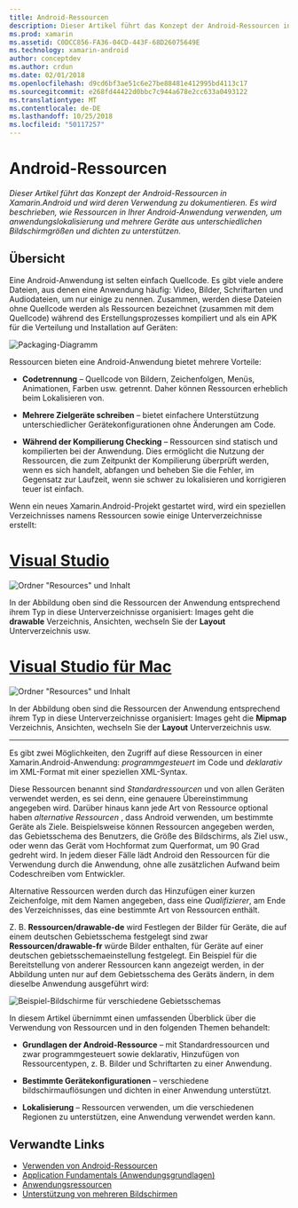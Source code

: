 ```yaml
---
title: Android-Ressourcen
description: Dieser Artikel führt das Konzept der Android-Ressourcen in Xamarin.Android und wird deren Verwendung zu dokumentieren. Es wird beschrieben, wie Ressourcen in Ihrer Android-Anwendung verwenden, um anwendungslokalisierung und mehrere Geräte aus unterschiedlichen Bildschirmgrößen und dichten zu unterstützen.
ms.prod: xamarin
ms.assetid: C0DCC856-FA36-04CD-443F-68D26075649E
ms.technology: xamarin-android
author: conceptdev
ms.author: crdun
ms.date: 02/01/2018
ms.openlocfilehash: d9cd6bf3ae51c6e27be88481e412995bd4113c17
ms.sourcegitcommit: e268fd44422d0bbc7c944a678e2cc633a0493122
ms.translationtype: MT
ms.contentlocale: de-DE
ms.lasthandoff: 10/25/2018
ms.locfileid: "50117257"
---
```

# <a name="android-resources"></a>Android-Ressourcen

_Dieser Artikel führt das Konzept der Android-Ressourcen in Xamarin.Android und wird deren Verwendung zu dokumentieren. Es wird beschrieben, wie Ressourcen in Ihrer Android-Anwendung verwenden, um anwendungslokalisierung und mehrere Geräte aus unterschiedlichen Bildschirmgrößen und dichten zu unterstützen._


## <a name="overview"></a>Übersicht

Eine Android-Anwendung ist selten einfach Quellcode. Es gibt viele andere Dateien, aus denen eine Anwendung häufig: Video, Bilder, Schriftarten und Audiodateien, um nur einige zu nennen. Zusammen, werden diese Dateien ohne Quellcode werden als Ressourcen bezeichnet (zusammen mit dem Quellcode) während des Erstellungsprozesses kompiliert und als ein APK für die Verteilung und Installation auf Geräten:

![Packaging-Diagramm](images/packaging-diagram.png)

Ressourcen bieten eine Android-Anwendung bietet mehrere Vorteile:

-  **Codetrennung** &ndash; Quellcode von Bildern, Zeichenfolgen, Menüs, Animationen, Farben usw. getrennt. Daher können Ressourcen erheblich beim Lokalisieren von.

-  **Mehrere Zielgeräte schreiben** &ndash; bietet einfachere Unterstützung unterschiedlicher Gerätekonfigurationen ohne Änderungen am Code.

-  **Während der Kompilierung Checking** &ndash; Ressourcen sind statisch und kompilierten bei der Anwendung. Dies ermöglicht die Nutzung der Ressourcen, die zum Zeitpunkt der Kompilierung überprüft werden, wenn es sich handelt, abfangen und beheben Sie die Fehler, im Gegensatz zur Laufzeit, wenn sie schwer zu lokalisieren und korrigieren teuer ist einfach.

Wenn ein neues Xamarin.Android-Projekt gestartet wird, wird ein speziellen Verzeichnisses namens Ressourcen sowie einige Unterverzeichnisse erstellt:

# <a name="visual-studiotabwindows"></a>[Visual Studio](#tab/windows)

![Ordner "Resources" und Inhalt](images/resources-folder-vs.png)

In der Abbildung oben sind die Ressourcen der Anwendung entsprechend ihrem Typ in diese Unterverzeichnisse organisiert: Images geht die **drawable** Verzeichnis, Ansichten, wechseln Sie der **Layout** Unterverzeichnis usw.
 
# <a name="visual-studio-for-mactabmacos"></a>[Visual Studio für Mac](#tab/macos)

![Ordner "Resources" und Inhalt](images/resources-folder-xs.png)

In der Abbildung oben sind die Ressourcen der Anwendung entsprechend ihrem Typ in diese Unterverzeichnisse organisiert: Images geht die **Mipmap** Verzeichnis, Ansichten, wechseln Sie der **Layout** Unterverzeichnis usw.
 
-----

Es gibt zwei Möglichkeiten, den Zugriff auf diese Ressourcen in einer Xamarin.Android-Anwendung: *programmgesteuert* im Code und *deklarativ* im XML-Format mit einer speziellen XML-Syntax.

Diese Ressourcen benannt sind *Standardressourcen* und von allen Geräten verwendet werden, es sei denn, eine genauere Übereinstimmung angegeben wird. Darüber hinaus kann jede Art von Ressource optional haben *alternative Ressourcen* , dass Android verwenden, um bestimmte Geräte als Ziele. Beispielsweise können Ressourcen angegeben werden, das Gebietsschema des Benutzers, die Größe des Bildschirms, als Ziel usw., oder wenn das Gerät vom Hochformat zum Querformat, um 90 Grad gedreht wird. In jedem dieser Fälle lädt Android den Ressourcen für die Verwendung durch die Anwendung, ohne alle zusätzlichen Aufwand beim Codeschreiben vom Entwickler.

Alternative Ressourcen werden durch das Hinzufügen einer kurzen Zeichenfolge, mit dem Namen angegeben, dass eine *Qualifizierer*, am Ende des Verzeichnisses, das eine bestimmte Art von Ressourcen enthält.

Z. B. **Ressourcen/drawable-de** wird Festlegen der Bilder für Geräte, die auf einem deutschen Gebietsschema festgelegt sind zwar **Ressourcen/drawable-fr** würde Bilder enthalten, für Geräte auf einer deutschen gebietsschemaeinstellung festgelegt. Ein Beispiel für die Bereitstellung von anderer Ressourcen kann angezeigt werden, in der Abbildung unten nur auf dem Gebietsschema des Geräts ändern, in dem dieselbe Anwendung ausgeführt wird:

![Beispiel-Bildschirme für verschiedene Gebietsschemas](images/localized-screenshots.png)

In diesem Artikel übernimmt einen umfassenden Überblick über die Verwendung von Ressourcen und in den folgenden Themen behandelt:

-  **Grundlagen der Android-Ressource** &ndash; mit Standardressourcen und zwar programmgesteuert sowie deklarativ, Hinzufügen von Ressourcentypen, z. B. Bilder und Schriftarten zu einer Anwendung.

-  **Bestimmte Gerätekonfigurationen** &ndash; verschiedene bildschirmauflösungen und dichten in einer Anwendung unterstützt.

-  **Lokalisierung** &ndash; Ressourcen verwenden, um die verschiedenen Regionen zu unterstützen, eine Anwendung verwendet werden kann.


## <a name="related-links"></a>Verwandte Links

- [Verwenden von Android-Ressourcen](~/android/app-fundamentals/resources-in-android/android-assets.md)
- [Application Fundamentals (Anwendungsgrundlagen)](http://developer.android.com/guide/topics/fundamentals.html)
- [Anwendungsressourcen](http://developer.android.com/guide/topics/resources/index.html)
- [Unterstützung von mehreren Bildschirmen](http://developer.android.com/guide/practices/screens_support.html)
